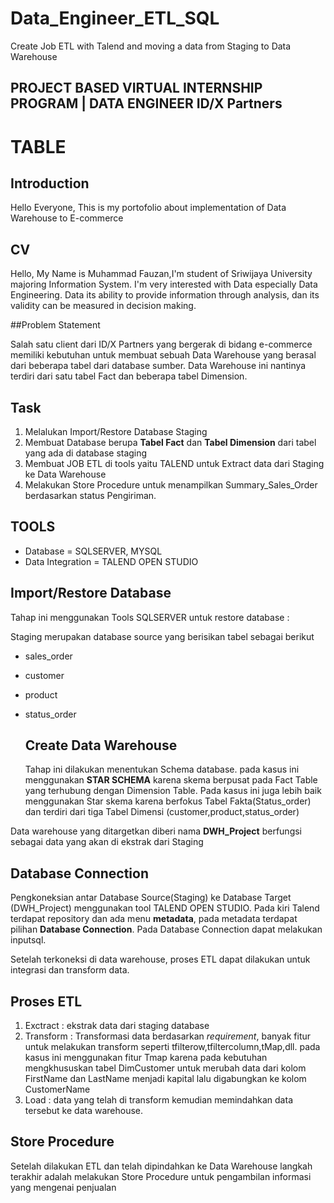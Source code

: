 # Data_Engineer_ETL_SQL
Create Job ETL with Talend and moving a data from Staging to Data Warehouse

## PROJECT BASED VIRTUAL INTERNSHIP PROGRAM | DATA ENGINEER ID/X Partners
# TABLE 

## Introduction 
Hello Everyone, This is my portofolio about implementation of Data Warehouse to E-commerce 

## CV 
Hello, My Name is Muhammad Fauzan,I'm student of Sriwijaya University majoring Information System. I'm very interested with Data especially Data Engineering. Data its ability to provide information through analysis, dan its validity can be measured in decision making.

##Problem Statement 

Salah satu client dari ID/X Partners yang bergerak di bidang e-commerce memiliki kebutuhan untuk membuat sebuah Data Warehouse yang berasal dari beberapa tabel dari database sumber. Data Warehouse ini nantinya terdiri dari satu tabel Fact dan beberapa tabel Dimension. 

## Task 
1. Melalukan Import/Restore Database Staging
2. Membuat Database berupa **Tabel Fact** dan **Tabel Dimension** dari tabel yang ada di database staging
3. Membuat JOB ETL di tools yaitu TALEND untuk Extract data dari Staging ke Data Warehouse
4. Melakukan Store Procedure untuk menampilkan Summary_Sales_Order berdasarkan status Pengiriman.

## TOOLS 
- Database         = SQLSERVER, MYSQL
- Data Integration = TALEND OPEN STUDIO

## Import/Restore Database
Tahap ini menggunakan Tools SQLSERVER untuk restore database : 

Staging merupakan database source yang berisikan tabel sebagai berikut 
- sales_order
- customer
- product
- status_order

  ## Create Data Warehouse
  Tahap ini dilakukan menentukan Schema database. pada kasus ini menggunakan **STAR SCHEMA** karena skema berpusat pada Fact Table yang terhubung dengan Dimension Table. Pada kasus ini juga lebih baik menggunakan Star skema karena berfokus Tabel Fakta(Status_order) dan terdiri dari tiga Tabel Dimensi (customer,product,status_order)

Data warehouse yang ditargetkan diberi nama **DWH_Project** berfungsi sebagai data yang akan di ekstrak dari Staging

## Database Connection 
Pengkoneksian antar Database Source(Staging) ke Database Target (DWH_Project) menggunakan tool TALEND OPEN STUDIO. Pada kiri Talend terdapat repository dan ada menu **metadata**, pada metadata terdapat pilihan **Database Connection**. Pada Database Connection dapat melakukan inputsql. 

Setelah terkoneksi di data warehouse, proses ETL dapat dilakukan untuk integrasi dan transform data. 

## Proses ETL 
1. Exctract : ekstrak data dari staging database
2. Transform : Transformasi data berdasarkan _requirement_, banyak fitur untuk melakukan transform seperti tfilterow,tfiltercolumn,tMap,dll. pada kasus ini menggunakan fitur Tmap karena pada kebutuhan mengkhususkan tabel DimCustomer untuk merubah data dari kolom FirstName dan LastName menjadi kapital lalu digabungkan ke kolom CustomerName
3. Load : data yang telah di transform kemudian memindahkan data tersebut ke data warehouse.

## Store Procedure 
Setelah dilakukan ETL dan telah dipindahkan ke Data Warehouse langkah terakhir adalah melakukan Store Procedure untuk pengambilan informasi yang mengenai penjualan
